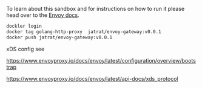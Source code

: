 To learn about this sandbox and for instructions on how to run it please head over
to the [Envoy docs](https://www.envoyproxy.io/docs/envoy/latest/start/sandboxes/golang.html).


```sh
dockler login
docker tag golang-http-proxy  jatrat/envoy-gateway:v0.0.1
docker push jatrat/envoy-gateway:v0.0.1
```


xDS config see

https://www.envoyproxy.io/docs/envoy/latest/configuration/overview/bootstrap

https://www.envoyproxy.io/docs/envoy/latest/api-docs/xds_protocol
